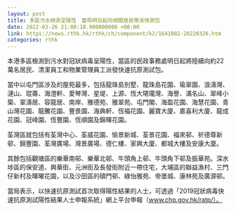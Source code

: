 ```yaml
---
layout: post
title: 多區污水檢測呈陽性　當局明日起向相關居民等派快測包
date: 2022-03-26 21:00:18.000000000 +08:00
link: https://news.rthk.hk/rthk/ch/component/k2/1641082-20220326.htm
categories: rthk
---
```


本港多區檢測到污水對冠狀病毒呈陽性，當區的民政事務處明日起將陸續向約22萬名居民、清潔員工和物業管理員工派發快速抗原測試包。

當中以屯門區涉及的屋苑最多，包括龍珠島別墅、龍珠島花園、瑜翠園、浪濤灣、漣山、琨崙、海澄軒、愛琴灣、星堤、上源、恆大珺瓏灣、海譽、滿名山、翠峰小築、翠濤居、容龍居、南岸、雅德苑、雅翠苑、屯門閣、海盈花園、海慧花園、青山灣花園、龍騰花園、豐景園、海典軒、恆福花園、麗寶大廈、嘉喜利大廈、龍成花園、冠峰園、恆豐園、恆順園及錦暉花園。

荃灣區就包括有荃灣中心、荃威花園、愉景新城、荃景花園、福來邨、祈德尊新邨、錦豐園、荃灣廣場、灣景廣場、德仁樓、家興大廈、都城大樓及安康大廈。

其餘包括觀塘區的樂華南邨、樂華北邨、牛頭角上邨、牛頭角下邨及振華苑。深水埗區的保安道、興華街、元洲街及長發街附近一帶住宅，大埔區的聯益漁村、三門仔新村及暉曜花園，以及沙田區的碩門邨、綠怡雅苑、帝堡城、康林苑及廣源邨。

當局表示，以快速抗原測試首次取得陽性結果的人士，可透過「2019冠狀病毒快速抗原測試陽性結果人士申報系統」網上平台申報（www.chp.gov.hk/ratp/）。
